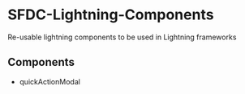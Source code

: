# SFDC-Lightning-Components
Re-usable lightning components to be used in Lightning frameworks

## Components

* quickActionModal
